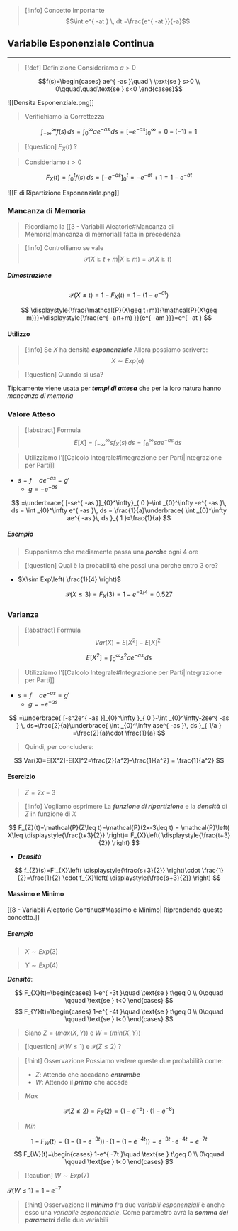 >[!info] Concetto Importante
>$$\int e^{ -at } \, dt =\frac{e^{ -at }}{-a}$$

## Variabile Esponenziale Continua
---
>[!def] Definizione
>Consideriamo $a>0$

$$f(s)=\begin{cases}
ae^{ -as }\quad \ \text{se } s>0 \\
0\qquad\quad\text{se } s<0
\end{cases}$$

![[Densita Esponenziale.png]]

>Verifichiamo la Correttezza

$$
\int_{-\infty}^\infty f(s) \, ds=\int_{0}^\infty ae^{ -as } \, ds=[-e^{ -as }]_{0}^\infty=0-(-1)=1  
$$

>[!question] $F_{X}(t)$ ?

>Consideriamo $t>0$

$$
F_{X}(t)=\int_{0}^t f(s)\, ds=[-e^{ -as }]_{0}^t =-e^{ -at }+1 = 1-e^{ -at }
$$

![[F di Ripartizione Esponenziale.png]]

### Mancanza di Memoria
>Ricordiamo la [[3 - Variabili Aleatorie#Mancanza di Memoria|mancanza di memoria]] fatta in precedenza

>[!info] Controlliamo se vale
>$$\mathcal{P}(X\geq t+m|X\geq m)=\mathcal{P}(X\geq t)$$

##### Dimostrazione
$$
\mathcal{P}(X\geq t)=1-F_{X}(t)=1-(1-e^{ -at })
$$

$$
\displaystyle{\frac{\mathcal{P}(X\geq t+m)}{\mathcal{P}(X\geq m)}}=\displaystyle{\frac{e^{ -a(t+m) }}{e^{ -am }}}=e^{ -at }
$$

#### Utilizzo
>[!info] Se $X$ ha densità ***esponenziale***
>Allora possiamo scrivere:
>$$X\sim Exp(a)$$

>[!question] Quando si usa?

Tipicamente viene usata per ***tempi di attesa*** che per la loro natura hanno *mancanza di memoria*

### Valore Atteso

>[!abstract] Formula
>$$E[X]=\int_{-\infty}^\infty sf_{X}(s) \, ds =\int_{0}^\infty sae^{ -as } \, ds$$

>Utilizziamo l'[[Calcolo Integrale#Integrazione per Parti|Integrazione per Parti]]

- $s=f\quad ae^{ -as }=g'$
	- $g=-e^{ -as }$

$$
=\underbrace{ [-se^{ -as }]_{0}^\infty}_{ 0 }-\int _{0}^\infty  -e^{ -as }\, ds = \int _{0}^\infty e^{ -as }\, ds = \frac{1}{a}\underbrace{ \int _{0}^\infty ae^{ -as }\, ds }_{ 1 }=\frac{1}{a}  
$$

##### Esempio
>Supponiamo che mediamente passa una ***porche*** ogni 4 ore

>[!question] Qual è la probabilità che passi una porche entro 3 ore?

- $X\sim Exp\left( \frac{1}{4} \right)$

$$
\mathcal{P}(X\leq 3) = F_{X}(3)=1-e^{ -3/4 }=0.527
$$

### Varianza 
>[!abstract] Formula
> $$Var(X)=E[X^2]-E[X]^2$$

$$
E[X^2]=\int_{0}^\infty s^2ae^{ -as } \, ds
$$
>Utilizziamo l'[[Calcolo Integrale#Integrazione per Parti|Integrazione per Parti]]

- $s=f\quad ae^{ -as }=g'$
	- $g=-e^{ -as }$

$$
=\underbrace{ [-s^2e^{ -as }]_{0}^\infty }_{ 0 }-\int _{0}^\infty-2se^{ -as } \, ds=\frac{2}{a}\underbrace{ \int _{0}^\infty ase^{ -as }\, ds }_{ 1/a } =\frac{2}{a}\cdot \frac{1}{a}
$$

>Quindi, per concludere:

$$
Var(X)=E[X^2]-E[X]^2=\frac{2}{a^2}-\frac{1}{a^2} = \frac{1}{a^2}
$$

#### Esercizio
>$Z=2x-3$

>[!info] Vogliamo esprimere
>La ***funzione di ripartizione*** e la ***densità*** di $Z$ in funzione di $X$

$$
F_{Z}(t)=\mathcal{P}(Z\leq t)=\mathcal{P}(2x-3\leq t) = \mathcal{P}\left( X\leq \displaystyle{\frac{t+3}{2}} \right)= F_{X}\left( \displaystyle{\frac{t+3}{2}} \right)
$$
- ***Densità***

$$
f_{Z}(s)=F'_{X}\left( \displaystyle{\frac{s+3}{2}} \right)\cdot \frac{1}{2}=\frac{1}{2} \cdot f_{X}\left( \displaystyle{\frac{s+3}{2}} \right)
$$

#### Massimo e Minimo
[[8 - Variabili Aleatorie Continue#Massimo e Minimo| Riprendendo questo concetto.]]
##### Esempio
> $X\sim Exp(3)$

>$Y\sim Exp(4)$

***Densità***:

$$
F_{X}(t)=\begin{cases}
1-e^{ -3t }\quad \text{se } t\geq 0 \\
0\qquad \qquad \text{se } t<0
\end{cases}
$$
$$
F_{Y}(t)=\begin{cases}
1-e^{ -4t }\quad \text{se } t\geq 0 \\
0\qquad \qquad \text{se } t<0
\end{cases}
$$
>Siano $Z=(max(X,Y))$ e $W=(min(X,Y))$

>[!question] $\mathcal{P}(W\leq1)$  e $\mathcal{P}(Z\leq2)$ ?

>[!hint] Osservazione
>Possiamo vedere queste due probabilità come:
>- $Z$: Attendo che accadano ***entrambe***
>- $W$: Attendo il ***primo*** che accade

>$Max$

$$
\mathcal{P}(Z\leq 2)=F_{Z}(2)=(1-e^{ -6 })\cdot (1-e^{ -8 })
$$

>$Min$

$$
1-F_{W}(t)=(1-(1-e^{ -3t }))\cdot(1-(1-e^{ -4t }))=e^{ -3t }\cdot e^{ -4t }=e^{ -7t }
$$
$$
F_{W}(t)=\begin{cases}
1-e^{ -7t }\quad \text{se } t\geq 0 \\
0\qquad \qquad \text{se } t<0
\end{cases}
$$
>[!caution] $W\sim Exp(7)$

$\mathcal{P}(W\leq 1)=1-e^{ -7 }$

>[!hint] Osservazione
>Il ***minimo*** fra due *variabili esponenziali* è anche esso una *variabile esponenziale*.
>Come parametro avrà la ***somma dei parametri*** delle due variabili
